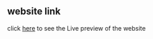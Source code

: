 ## website link
click [here](https://sumanislam.github.io/NewsGrid/) to see the Live preview of the website

